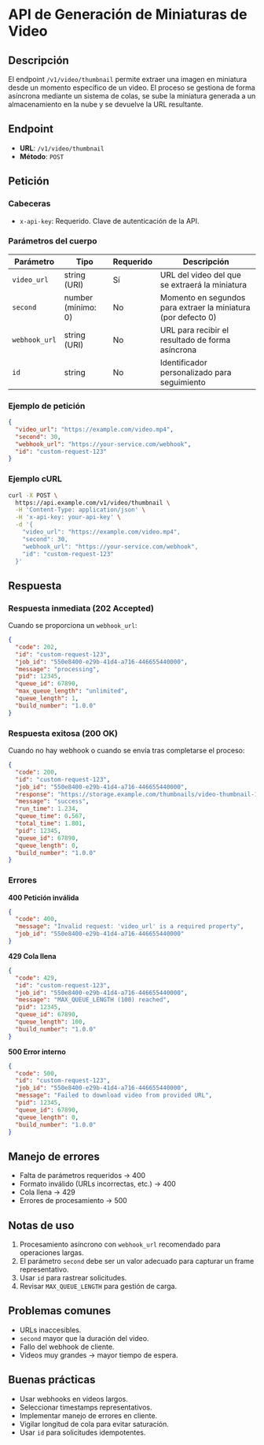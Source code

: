 # API de Generación de Miniaturas de Video

## Descripción

El endpoint `/v1/video/thumbnail` permite extraer una imagen en miniatura desde un momento específico de un video. El proceso se gestiona de forma asíncrona mediante un sistema de colas, se sube la miniatura generada a un almacenamiento en la nube y se devuelve la URL resultante.

## Endpoint

* **URL**: `/v1/video/thumbnail`
* **Método**: `POST`

## Petición

### Cabeceras

* `x-api-key`: Requerido. Clave de autenticación de la API.

### Parámetros del cuerpo

| Parámetro     | Tipo               | Requerido | Descripción                                                   |
| ------------- | ------------------ | --------- | ------------------------------------------------------------- |
| `video_url`   | string (URI)       | Sí        | URL del video del que se extraerá la miniatura                |
| `second`      | number (mínimo: 0) | No        | Momento en segundos para extraer la miniatura (por defecto 0) |
| `webhook_url` | string (URI)       | No        | URL para recibir el resultado de forma asíncrona              |
| `id`          | string             | No        | Identificador personalizado para seguimiento                  |

### Ejemplo de petición

```json
{
  "video_url": "https://example.com/video.mp4",
  "second": 30,
  "webhook_url": "https://your-service.com/webhook",
  "id": "custom-request-123"
}
```

### Ejemplo cURL

```bash
curl -X POST \
  https://api.example.com/v1/video/thumbnail \
  -H 'Content-Type: application/json' \
  -H 'x-api-key: your-api-key' \
  -d '{
    "video_url": "https://example.com/video.mp4",
    "second": 30,
    "webhook_url": "https://your-service.com/webhook",
    "id": "custom-request-123"
  }'
```

## Respuesta

### Respuesta inmediata (202 Accepted)

Cuando se proporciona un `webhook_url`:

```json
{
  "code": 202,
  "id": "custom-request-123",
  "job_id": "550e8400-e29b-41d4-a716-446655440000",
  "message": "processing",
  "pid": 12345,
  "queue_id": 67890,
  "max_queue_length": "unlimited",
  "queue_length": 1,
  "build_number": "1.0.0"
}
```

### Respuesta exitosa (200 OK)

Cuando no hay webhook o cuando se envía tras completarse el proceso:

```json
{
  "code": 200,
  "id": "custom-request-123",
  "job_id": "550e8400-e29b-41d4-a716-446655440000",
  "response": "https://storage.example.com/thumbnails/video-thumbnail-123.jpg",
  "message": "success",
  "run_time": 1.234,
  "queue_time": 0.567,
  "total_time": 1.801,
  "pid": 12345,
  "queue_id": 67890,
  "queue_length": 0,
  "build_number": "1.0.0"
}
```

### Errores

**400 Petición inválida**

```json
{
  "code": 400,
  "message": "Invalid request: 'video_url' is a required property",
  "job_id": "550e8400-e29b-41d4-a716-446655440000"
}
```

**429 Cola llena**

```json
{
  "code": 429,
  "id": "custom-request-123",
  "job_id": "550e8400-e29b-41d4-a716-446655440000",
  "message": "MAX_QUEUE_LENGTH (100) reached",
  "pid": 12345,
  "queue_id": 67890,
  "queue_length": 100,
  "build_number": "1.0.0"
}
```

**500 Error interno**

```json
{
  "code": 500,
  "id": "custom-request-123",
  "job_id": "550e8400-e29b-41d4-a716-446655440000",
  "message": "Failed to download video from provided URL",
  "pid": 12345,
  "queue_id": 67890,
  "queue_length": 0,
  "build_number": "1.0.0"
}
```

## Manejo de errores

* Falta de parámetros requeridos → 400
* Formato inválido (URLs incorrectas, etc.) → 400
* Cola llena → 429
* Errores de procesamiento → 500

## Notas de uso

1. Procesamiento asíncrono con `webhook_url` recomendado para operaciones largas.
2. El parámetro `second` debe ser un valor adecuado para capturar un frame representativo.
3. Usar `id` para rastrear solicitudes.
4. Revisar `MAX_QUEUE_LENGTH` para gestión de carga.

## Problemas comunes

* URLs inaccesibles.
* `second` mayor que la duración del video.
* Fallo del webhook de cliente.
* Videos muy grandes → mayor tiempo de espera.

## Buenas prácticas

* Usar webhooks en videos largos.
* Seleccionar timestamps representativos.
* Implementar manejo de errores en cliente.
* Vigilar longitud de cola para evitar saturación.
* Usar `id` para solicitudes idempotentes.
